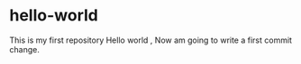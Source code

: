 # hello-world
This is my first repository
Hello world ,
     Now am going to write a first commit change.
